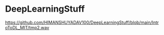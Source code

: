 # DeepLearningStuff

https://github.com/HIMANSHUYADAV100/DeepLearningStuff/blob/main/IntroToDL_MIT/tmp2.wav
